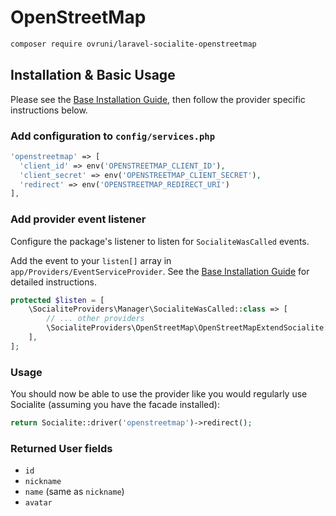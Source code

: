 # OpenStreetMap

```bash
composer require ovruni/laravel-socialite-openstreetmap
```

## Installation & Basic Usage

Please see the [Base Installation Guide](https://socialiteproviders.com/usage/), then follow the provider specific instructions below.

### Add configuration to `config/services.php`

```php
'openstreetmap' => [    
  'client_id' => env('OPENSTREETMAP_CLIENT_ID'),  
  'client_secret' => env('OPENSTREETMAP_CLIENT_SECRET'),  
  'redirect' => env('OPENSTREETMAP_REDIRECT_URI') 
],
```

### Add provider event listener

Configure the package's listener to listen for `SocialiteWasCalled` events.

Add the event to your `listen[]` array in `app/Providers/EventServiceProvider`. See the [Base Installation Guide](https://socialiteproviders.com/usage/) for detailed instructions.

```php
protected $listen = [
    \SocialiteProviders\Manager\SocialiteWasCalled::class => [
        // ... other providers
        \SocialiteProviders\OpenStreetMap\OpenStreetMapExtendSocialite::class.'@handle',
    ],
];
```

### Usage

You should now be able to use the provider like you would regularly use Socialite (assuming you have the facade installed):

```php
return Socialite::driver('openstreetmap')->redirect();
```

### Returned User fields

- ``id``
- ``nickname``
- ``name`` (same as ``nickname``)
- ``avatar``
